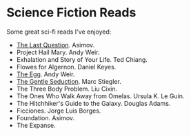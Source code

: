 # Science Fiction Reads

Some great sci-fi reads I've enjoyed:

- [The Last Question](https://www.physics.princeton.edu/ph115/LQ.pdf). Asimov.
- Project Hail Mary. Andy Weir.
- Exhalation and Story of Your Life. Ted Chiang.
- Flowes for Algernon. Daniel Keyes.
- [The Egg](http://www.galactanet.com/oneoff/theegg_mod.html). Andy Weir.
- [The Gentle Seduction](http://www.skyhunter.com/marcs/GentleSeduction.html). Marc Stiegler.
- The Three Body Problem. Liu Cixin.
- The Ones Who Walk Away from Omelas. Ursula K. Le Guin.
- The Hitchhiker's Guide to the Galaxy. Douglas Adams.
- Ficciones. Jorge Luis Borges.
- Foundation. Asimov.
- The Expanse.
